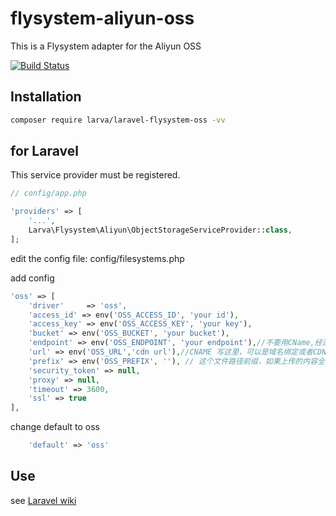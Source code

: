 # flysystem-aliyun-oss

This is a Flysystem adapter for the Aliyun OSS

[![Build Status](https://travis-ci.com/larvatech/laravel-flysystem-oss.svg?branch=master)](https://travis-ci.com/larvatech/laravel-flysystem-oss)

## Installation

```bash
composer require larva/laravel-flysystem-oss -vv
```

## for Laravel

This service provider must be registered.

```php
// config/app.php

'providers' => [
    '...',
    Larva\Flysystem\Aliyun\ObjectStorageServiceProvider::class,
];
```

edit the config file: config/filesystems.php

add config

```php
'oss' => [
    'driver'     => 'oss',
    'access_id' => env('OSS_ACCESS_ID', 'your id'),
    'access_key' => env('OSS_ACCESS_KEY', 'your key'),
    'bucket' => env('OSS_BUCKET', 'your bucket'),
    'endpoint' => env('OSS_ENDPOINT', 'your endpoint'),//不要用CName,经过测试，官方SDK实现不靠谱
    'url' => env('OSS_URL','cdn url'),//CNAME 写这里，可以是域名绑定或者CDN地址 如 https://www.bbb.com 末尾不要斜杠
    'prefix' => env('OSS_PREFIX', ''), // 这个文件路径前缀，如果上传的内容全部在子目录就填写，否则为空
    'security_token' => null,
    'proxy' => null,
    'timeout' => 3600,
    'ssl' => true
],
```

change default to oss

```php
    'default' => 'oss'
```

## Use

see [Laravel wiki](https://laravel.com/docs/5.6/filesystem)
